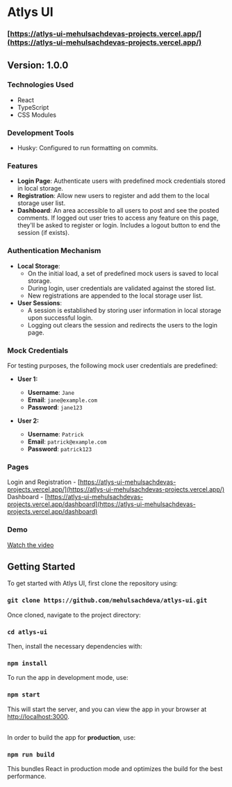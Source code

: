 # Atlys UI

### [https://atlys-ui-mehulsachdevas-projects.vercel.app/](https://atlys-ui-mehulsachdevas-projects.vercel.app/)

## Version: 1.0.0

### Technologies Used
- React
- TypeScript
- CSS Modules

### Development Tools
- Husky: Configured to run formatting on commits.

### Features

- **Login Page**: Authenticate users with predefined mock credentials stored in local storage.
- **Registration**: Allow new users to register and add them to the local storage user list.
- **Dashboard**: An area accessible to all users to post and see the posted comments. If logged out user tries to access any feature on this page, they'll be asked to register or login. Includes a logout button to end the session (if exists).

### Authentication Mechanism

- **Local Storage**:
  - On the initial load, a set of predefined mock users is saved to local storage.
  - During login, user credentials are validated against the stored list.
  - New registrations are appended to the local storage user list.
- **User Sessions**:
  - A session is established by storing user information in local storage upon successful login.
  - Logging out clears the session and redirects the users to the login page.

### Mock Credentials

For testing purposes, the following mock user credentials are predefined:

- **User 1:**
  - **Username**: `Jane`
  - **Email**: `jane@example.com`
  - **Password**: `jane123`

- **User 2:**
  - **Username**: `Patrick`
  - **Email**: `patrick@example.com`
  - **Password**: `patrick123`

### Pages

Login and Registration - [https://atlys-ui-mehulsachdevas-projects.vercel.app/](https://atlys-ui-mehulsachdevas-projects.vercel.app/)<br/>
Dashboard - [https://atlys-ui-mehulsachdevas-projects.vercel.app/dashboard](https://atlys-ui-mehulsachdevas-projects.vercel.app/dashboard)
 
### Demo

[Watch the video](https://github.com/mehulsachdeva/atlys-ui/blob/main/demo/demo.webm)

## Getting Started

To get started with Atlys UI, first clone the repository using:
### `git clone https://github.com/mehulsachdeva/atlys-ui.git`

Once cloned, navigate to the project directory:
### `cd atlys-ui`

Then, install the necessary dependencies with:
### `npm install`

To run the app in development mode, use:
### `npm start`

This will start the server, and you can view the app in your browser at [http://localhost:3000](http://localhost:3000).

<br />In order to build the app for <b>production</b>, use:
### `npm run build`
This bundles React in production mode and optimizes the build for the best performance.
